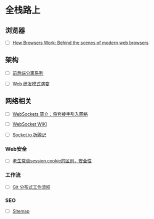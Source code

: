 # 全栈路上


## 浏览器

- [ ] [How Browsers Work: Behind the scenes of modern web browsers](http://www.html5rocks.com/zh/tutorials/internals/howbrowserswork/)


## 架构

- [ ] [前后端分离系列](http://ued.taobao.org/blog/2014/04/xtpl/)
- [ ] [Web 研发模式演变](https://github.com/lifesinger/lifesinger.github.com/issues/184)


## 网络相关

- [ ] [WebSockets 简介：将套接字引入网络](http://www.html5rocks.com/zh/tutorials/websockets/basics/)
- [ ] [WebSocket WiKi](http://zh.wikipedia.org/zh/WebSocket)
- [ ] [Socket.io 折腾记](http://blog.xydudu.com/2012/08/13/socket-io.html)



### Web安全

- [ ] [老生常谈session,cookie的区别，安全性](http://blog.51yip.com/php/938.html)


### 工作流

- [ ] [Git 分布式工作流程](http://wangyan.org/blog/git-work.html)


### SEO

- [ ] [Sitemap](http://zh.wikipedia.org/wiki/Sitemap)






